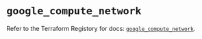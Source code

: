 # `google_compute_network`

Refer to the Terraform Registory for docs: [`google_compute_network`](https://registry.terraform.io/providers/hashicorp/google/4.64.0/docs/resources/compute_network).
